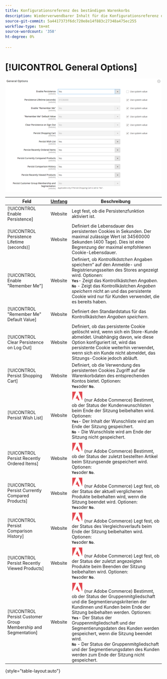 ```yaml
---
title: Konfigurationsreferenz des beständigen Warenkorbs
description: Wiederverwendbarer Inhalt für die Konfigurationsreferenz des beständigen Warenkorbs.
source-git-commit: 5a4417373f6dc720e8e14f883c27348a475ec255
workflow-type: tm+mt
source-wordcount: '358'
ht-degree: 0%

---
```



# [!UICONTROL General Options]

![Allgemeine Optionen](/help/configuration-reference/customers/assets/persistent-shopping-cart-general.png)<!-- zoom -->

<!-- [General Options](https://experienceleague.adobe.com/de/docs/commerce-admin/stores-sales/point-of-purchase/cart/cart-persistent#configure-a-persistent-cart) -->

| Feld | [Umfang](/help/getting-started/websites-stores-views.md#scope-settings) | Beschreibung |
|--- |------------------------------------------------------------------------|--- |
| [!UICONTROL Enable Persistence] | Website | Legt fest, ob die Persistenzfunktion aktiviert ist. |
| [!UICONTROL Persistence Lifetime (seconds)] | Website | Definiert die Lebensdauer des persistenten Cookies in Sekunden. Der maximal zulässige Wert ist 34560000 Sekunden (400 Tage). Dies ist eine Begrenzung der maximal empfohlenen Cookie-Lebensdauer. |
| [!UICONTROL Enable "Remember Me"] | Website | Definiert, ob _Kontrollkästchen_ Angaben speichern“ auf den Anmelde- und Registrierungsseiten des Stores angezeigt wird. Optionen: <br/>**`Yes`**- Zeigt das Kontrollkästchen _Angaben_.<br/>**`No`** - Zeigt das Kontrollkästchen _Angaben speichern_ nicht an und das persistente Cookie wird nur für Kunden verwendet, die es bereits haben. |
| [!UICONTROL "Remember Me" Default Value] | Website | Definiert den Standardstatus für das Kontrollkästchen _Angaben speichern_. |
| [!UICONTROL Clear Persistence on Log Out] | Website | Definiert, ob das persistente Cookie gelöscht wird, wenn sich ein Store-Kunde abmeldet. Unabhängig davon, wie diese Option konfiguriert ist, wird das persistente Cookie weiterhin verwendet, wenn sich ein Kunde nicht abmeldet, das Sitzungs-Cookie jedoch abläuft. |
| [!UICONTROL Persist Shopping Cart] | Website | Definiert, ob die Verwendung des persistenten Cookies Zugriff auf die Warenkorbdaten des entsprechenden Kontos bietet. Optionen: <br/>**`Yes`**&#x200B;oder **`No`**. |
| [!UICONTROL Persist Wish List] | Website | ![Adobe Commerce](/help/assets/adobe-logo.svg) (nur Adobe Commerce) Bestimmt, ob der Status der Kundenwunschlisten beim Ende der Sitzung beibehalten wird. Optionen: <br/>**`Yes`**- Der Inhalt der Wunschliste wird am Ende der Sitzung gespeichert.<br/>**`No`** - Die Wunschliste wird am Ende der Sitzung nicht gespeichert. |
| [!UICONTROL Persist Recently Ordered Items] | Website | ![Adobe Commerce](/help/assets/adobe-logo.svg) (nur Adobe Commerce) Bestimmt, ob der Status der zuletzt bestellten Artikel beim Sitzungsende gespeichert wird. Optionen: <br/>**`Yes`**&#x200B;oder **`No`**. |
| [!UICONTROL Persist Currently Compared Products] | Website | ![Adobe Commerce](/help/assets/adobe-logo.svg) (nur Adobe Commerce) Legt fest, ob der Status der aktuell verglichenen Produkte beibehalten wird, wenn die Sitzung beendet wird. Optionen: <br/>**`Yes`**&#x200B;oder **`No`**. |
| [!UICONTROL Persist Comparison History] | Website | ![Adobe Commerce](/help/assets/adobe-logo.svg) (nur Adobe Commerce) Legt fest, ob der Status des Vergleichsverlaufs beim Ende der Sitzung beibehalten wird. Optionen: <br/>**`Yes`**&#x200B;oder **`No`**. |
| [!UICONTROL Persist Recently Viewed Products] | Website | ![Adobe Commerce](/help/assets/adobe-logo.svg) (nur Adobe Commerce) Legt fest, ob der Status der zuletzt angezeigten Produkte beim Beenden der Sitzung beibehalten wird. Optionen: <br/>**`Yes`**&#x200B;oder **`No`**. |
| [!UICONTROL Persist Customer Group Membership and Segmentation] | Website | ![Adobe Commerce](/help/assets/adobe-logo.svg) (nur Adobe Commerce) Bestimmt, ob der Status der Gruppenmitgliedschaft und die Segmentierungskriterien der Kundinnen und Kunden beim Ende der Sitzung beibehalten werden. Optionen: <br/>**`Yes`**- Der Status der Gruppenmitgliedschaft und der Segmentierungsdaten des Kunden werden gespeichert, wenn die Sitzung beendet wird.<br/>**`No`** - Der Status der Gruppenmitgliedschaft und der Segmentierungsdaten des Kunden werden zum Ende der Sitzung nicht gespeichert. |

{style="table-layout:auto"}
